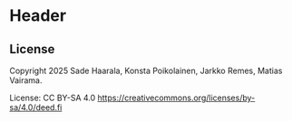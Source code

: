 # Header

## License

Copyright 2025 Sade Haarala, Konsta Poikolainen, Jarkko Remes, Matias Vairama.

License: CC BY-SA 4.0 https://creativecommons.org/licenses/by-sa/4.0/deed.fi
